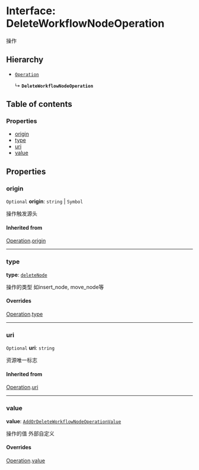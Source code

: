 # Interface: DeleteWorkflowNodeOperation

操作

## Hierarchy

* [`Operation`](/auto-docs/free-layout-editor/interfaces/Operation.md)

  ↳ **`DeleteWorkflowNodeOperation`**

## Table of contents

### Properties

* [origin](/auto-docs/free-layout-editor/interfaces/DeleteWorkflowNodeOperation.md#origin)
* [type](/auto-docs/free-layout-editor/interfaces/DeleteWorkflowNodeOperation.md#type)
* [uri](/auto-docs/free-layout-editor/interfaces/DeleteWorkflowNodeOperation.md#uri)
* [value](/auto-docs/free-layout-editor/interfaces/DeleteWorkflowNodeOperation.md#value)

## Properties

### origin

`Optional` **origin**: `string` | `Symbol`

操作触发源头

#### Inherited from

[Operation](/auto-docs/free-layout-editor/interfaces/Operation.md).[origin](/auto-docs/free-layout-editor/interfaces/Operation.md#origin)

***

### type

**type**: [`deleteNode`](/auto-docs/free-layout-editor/enums/FreeOperationType.md#deletenode)

操作的类型 如insert\_node, move\_node等

#### Overrides

[Operation](/auto-docs/free-layout-editor/interfaces/Operation.md).[type](/auto-docs/free-layout-editor/interfaces/Operation.md#type)

***

### uri

`Optional` **uri**: `string`

资源唯一标志

#### Inherited from

[Operation](/auto-docs/free-layout-editor/interfaces/Operation.md).[uri](/auto-docs/free-layout-editor/interfaces/Operation.md#uri)

***

### value

**value**: [`AddOrDeleteWorkflowNodeOperationValue`](/auto-docs/free-layout-editor/interfaces/AddOrDeleteWorkflowNodeOperationValue.md)

操作的值 外部自定义

#### Overrides

[Operation](/auto-docs/free-layout-editor/interfaces/Operation.md).[value](/auto-docs/free-layout-editor/interfaces/Operation.md#value)
